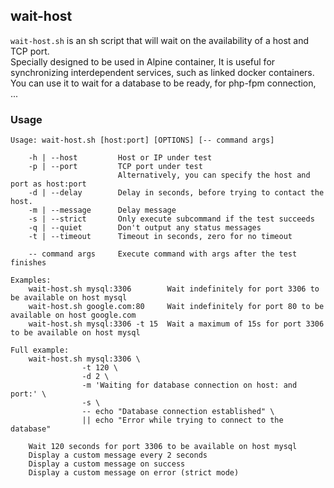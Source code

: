 ## wait-host

`wait-host.sh` is an sh script that will wait on the availability of a host and TCP port.  
Specially designed to be used in Alpine container, It is useful for synchronizing interdependent services, such as linked docker containers. 
You can use it to wait for a database to be ready, for php-fpm connection, ...


### Usage

```
Usage: wait-host.sh [host:port] [OPTIONS] [-- command args]

    -h | --host         Host or IP under test
    -p | --port         TCP port under test
                        Alternatively, you can specify the host and port as host:port
    -d | --delay        Delay in seconds, before trying to contact the host.
    -m | --message      Delay message
    -s | --strict       Only execute subcommand if the test succeeds
    -q | --quiet        Don't output any status messages
    -t | --timeout      Timeout in seconds, zero for no timeout

    -- command args     Execute command with args after the test finishes

Examples:
    wait-host.sh mysql:3306        Wait indefinitely for port 3306 to be available on host mysql
    wait-host.sh google.com:80     Wait indefinitely for port 80 to be available on host google.com
    wait-host.sh mysql:3306 -t 15  Wait a maximum of 15s for port 3306 to be available on host mysql

Full example:
    wait-host.sh mysql:3306 \
                -t 120 \
                -d 2 \
                -m 'Waiting for database connection on host: and port:' \
                -s \
                -- echo "Database connection established" \
                || echo "Error while trying to connect to the database"

    Wait 120 seconds for port 3306 to be available on host mysql
    Display a custom message every 2 seconds
    Display a custom message on success
    Display a custom message on error (strict mode)
```
